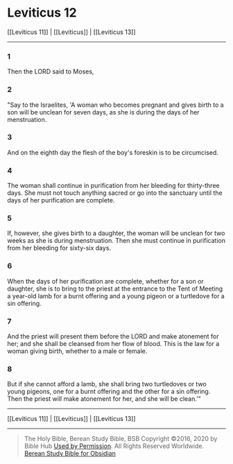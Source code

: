 # Leviticus 12

[[Leviticus 11]] | [[Leviticus]] | [[Leviticus 13]]

---

### 1
Then the LORD said to Moses,

### 2
"Say to the Israelites, 'A woman who becomes pregnant and gives birth to a son will be unclean for seven days, as she is during the days of her menstruation.

### 3
And on the eighth day the flesh of the boy's foreskin is to be circumcised.

### 4
The woman shall continue in purification from her bleeding for thirty-three days. She must not touch anything sacred or go into the sanctuary until the days of her purification are complete.

### 5
If, however, she gives birth to a daughter, the woman will be unclean for two weeks as she is during menstruation. Then she must continue in purification from her bleeding for sixty-six days.

### 6
When the days of her purification are complete, whether for a son or daughter, she is to bring to the priest at the entrance to the Tent of Meeting a year-old lamb for a burnt offering and a young pigeon or a turtledove for a sin offering.

### 7
And the priest will present them before the LORD and make atonement for her; and she shall be cleansed from her flow of blood. This is the law for a woman giving birth, whether to a male or female.

### 8
But if she cannot afford a lamb, she shall bring two turtledoves or two young pigeons, one for a burnt offering and the other for a sin offering. Then the priest will make atonement for her, and she will be clean.'"

---

[[Leviticus 11]] | [[Leviticus]] | [[Leviticus 13]]

---

> The Holy Bible, Berean Study Bible, BSB
> Copyright &copy;2016, 2020 by Bible Hub
> [Used by Permission](https://berean.bible/terms.htm). All Rights Reserved Worldwide.
> [Berean Study Bible for Obsidian](https://github.com/gapmiss/berean-study-bible-for-obsidian)

